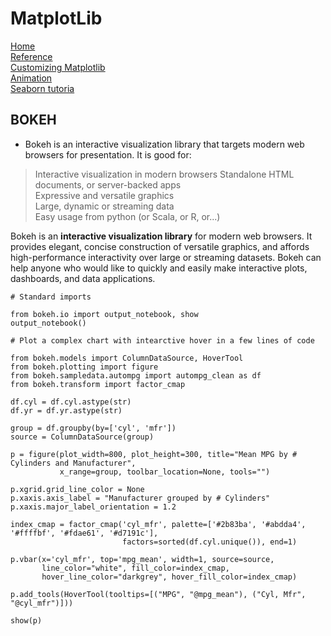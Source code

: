 # MatplotLib

[Home](../README.md)    
[Reference](https://github.com/rougier/matplotlib-tutorial)  
[Customizing Matplotlib](https://matplotlib.org/tutorials/introductory/customizing.html)   
[Animation](https://matplotlib.org/api/animation_api.html)  
[Seaborn tutoria](https://seaborn.pydata.org/tutorial.html)

## __BOKEH__  

* Bokeh is an interactive visualization library that targets modern web browsers for presentation. It is good for:

> Interactive visualization in modern browsers
Standalone HTML documents, or server-backed apps  
Expressive and versatile graphics  
Large, dynamic or streaming data  
Easy usage from python (or Scala, or R, or...)  

Bokeh is an __interactive visualization library__ for modern web browsers. It provides elegant, concise construction of versatile graphics, and affords high-performance interactivity over large or streaming datasets. Bokeh can help anyone who would like to quickly and easily make interactive plots, dashboards, and data applications.  

```
# Standard imports 

from bokeh.io import output_notebook, show
output_notebook()
```  
```
# Plot a complex chart with intearctive hover in a few lines of code

from bokeh.models import ColumnDataSource, HoverTool
from bokeh.plotting import figure
from bokeh.sampledata.autompg import autompg_clean as df
from bokeh.transform import factor_cmap

df.cyl = df.cyl.astype(str)
df.yr = df.yr.astype(str)

group = df.groupby(by=['cyl', 'mfr'])
source = ColumnDataSource(group)

p = figure(plot_width=800, plot_height=300, title="Mean MPG by # Cylinders and Manufacturer",
           x_range=group, toolbar_location=None, tools="")

p.xgrid.grid_line_color = None
p.xaxis.axis_label = "Manufacturer grouped by # Cylinders"
p.xaxis.major_label_orientation = 1.2

index_cmap = factor_cmap('cyl_mfr', palette=['#2b83ba', '#abdda4', '#ffffbf', '#fdae61', '#d7191c'], 
                         factors=sorted(df.cyl.unique()), end=1)

p.vbar(x='cyl_mfr', top='mpg_mean', width=1, source=source,
       line_color="white", fill_color=index_cmap, 
       hover_line_color="darkgrey", hover_fill_color=index_cmap)

p.add_tools(HoverTool(tooltips=[("MPG", "@mpg_mean"), ("Cyl, Mfr", "@cyl_mfr")]))

show(p)
```
